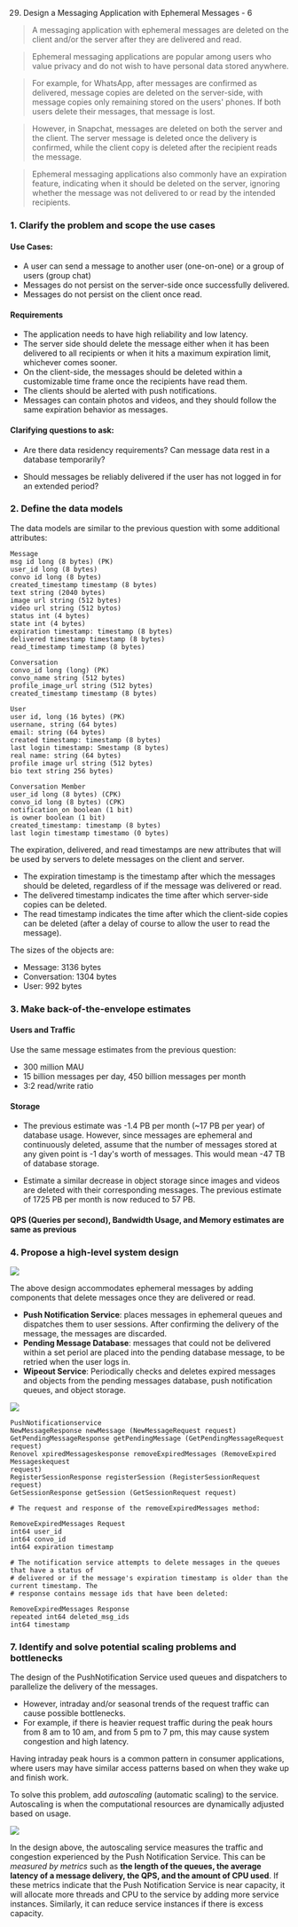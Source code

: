 29. Design a Messaging Application with Ephemeral Messages - 6

> A messaging application with ephemeral messages are deleted on the client and/or
> the server after they are delivered and read.

> Ephemeral messaging applications are popular among users who value privacy and do not
> wish to have personal data stored anywhere.

> For example, for WhatsApp, after messages are confirmed as delivered,
> message copies are deleted on the server-side, with message copies only remaining stored on the users' phones.
> If both users delete their messages, that message is lost.

> However, in Snapchat, messages are deleted on both the server and the client. The server
> message is deleted once the delivery is confirmed, while the client copy is deleted after the
> recipient reads the message.

> Ephemeral messaging applications also commonly have an expiration feature, indicating when it should
> be deleted on the server, ignoring whether the message was not delivered to or read
> by the intended recipients.

### 1. Clarify the problem and scope the use cases

#### Use Cases:

* A user can send a message to another user (one-on-one) or a group of users (group chat)
* Messages do not persist on the server-side once successfully delivered.
* Messages do not persist on the client once read.

#### Requirements
* The application needs to have high reliability and low latency.
* The server side should delete the message either when it has been delivered to all
  recipients or when it hits a maximum expiration limit, whichever comes sooner.
* On the client-side, the messages should be deleted within a customizable time frame
  once the recipients have read them.
* The clients should be alerted with push notifications.
* Messages can contain photos and videos, and they should follow the same expiration
  behavior as messages.

#### Clarifying questions to ask:
* Are there data residency requirements? Can message data rest in a database
temporarily?

* Should messages be reliably delivered if the user has not logged in for an extended
  period?

### 2. Define the data models
The data models are similar to the previous question with some additional attributes:

```
Message
msg id long (8 bytes) (PK)
user_id long (8 bytes)
convo id long (8 bytes)
created_timestamp timestamp (8 bytes)
text string (2040 bytes)
image url string (512 bytes)
video url string (512 bytos)
status int (4 bytes)
state int (4 bytes)
expiration timestamp: timestamp (8 bytes)
delivered timestamp timestamp (8 bytes)
read_timestamp timestamp (8 bytes)

Conversation
convo_id long (long) (PK)
convo_name string (512 bytes)
profile_image_url string (512 bytes)
created_timestamp timestamp (8 bytes)

User
user id, long (16 bytes) (PK)
usernane, string (64 bytes)
email: string (64 bytes)
created timestamp: timestamp (8 bytes)
last login timestamp: Smestamp (8 bytes)
real name: string (64 bytes)
profile image url string (512 bytes)
bio text string 256 bytes)

Conversation Member
user_id long (8 bytes) (CPK)
convo_id long (8 bytes) (CPK)
notification_on boolean (1 bit)
is owner boolean (1 bit)
created_timestamp: timestamp (8 bytes)
last login timestamp timestamo (0 bytes)
```

The expiration, delivered, and read timestamps are new attributes that will be used by servers
to delete messages on the client and server. 
* The expiration timestamp is the timestamp after which the messages should be deleted, 
  regardless of if the message was delivered or read. 
* The delivered timestamp indicates the time after which server-side copies can be deleted. 
* The read timestamp indicates the time after which the client-side copies can be
  deleted (after a delay of course to allow the user to read the message).

The sizes of the objects are:

* Message: 3136 bytes
* Conversation: 1304 bytes
* User: 992 bytes

### 3. Make back-of-the-envelope estimates

#### Users and Traffic

Use the same message estimates from the previous question:
* 300 million MAU
* 15 billion messages per day, 450 billion messages per month
* 3:2 read/write ratio

#### Storage
* The previous estimate was -1.4 PB per month (~17 PB per year) of database usage.
However, since messages are ephemeral and continuously deleted, assume that the
number of messages stored at any given point is -1 day's worth of messages. This
would mean -47 TB of database storage.

* Estimate a similar decrease in object storage since images and videos are deleted
with their corresponding messages. The previous estimate of 1725 PB per month is
now reduced to 57 PB.

#### QPS (Queries per second), Bandwidth Usage, and Memory estimates are same as previous

### 4. Propose a high-level system design

![](imgs/0074a.jpg)

The above design accommodates ephemeral messages by adding components that delete
messages once they are delivered or read.

* **Push Notification Service**: places messages in ephemeral queues and dispatches them
to user sessions. After confirming the delivery of the message, the messages are
discarded.
* **Pending Message Database**: messages that could not be delivered within a set periol
are placed into the pending database message, to be retried when the user logs in.
* **Wipeout Service**: Periodically checks and deletes expired messages and objects from
the pending messages database, push notification queues, and object storage.

![](imgs/0074b.jpg)

```
PushNotificationservice
NewMessageResponse newMessage (NewMessageRequest request)
GetPendingMessageResponse getPendingMessage (GetPendingMessageRequest request)
Renovel xpiredMessageskesponse removeExpiredMessages (RemoveExpired Messageskequest
request)
RegisterSessionResponse registerSession (RegisterSessionRequest request)
GetSessionResponse getSession (GetSessionRequest request)

# The request and response of the removeExpiredMessages method:

RemoveExpiredMessages Request
int64 user_id
int64 convo_id
int64 expiration timestamp

# The notification service attempts to delete messages in the queues that have a status of
# delivered or if the message's expiration timestamp is older than the current timestamp. The
# response contains message ids that have been deleted:

RemoveExpiredMessages Response
repeated int64 deleted_msg_ids
int64 timestamp
```

### 7. Identify and solve potential scaling problems and bottlenecks

The design of the PushNotification Service used queues and dispatchers to
parallelize the delivery of the messages.
* However, intraday and/or seasonal trends of the request traffic can cause possible bottlenecks.
* For example, if there is heavier request traffic during the peak hours from 8 am to 10 am,
and from 5 pm to 7 pm, this may cause system congestion and high latency.

Having intraday peak hours is a common pattern in consumer applications, where users may have 
similar access patterns based on when they wake up and finish work.

To solve this problem, add *autoscaling* (automatic scaling) to the service. Autoscaling is
when the computational resources are dynamically adjusted based on usage.

![](imgs/0074.jpg)

In the design above, the autoscaling service measures the traffic and congestion experienced
by the Push Notification Service. This can be *measured by metrics* such as **the length of the
queues, the average latency of a message delivery, the QPS, and the amount of CPU used**.  If
these metrics indicate that the Push Notification Service is near capacity, it will allocate more
threads and CPU to the service by adding more service instances. Similarly, it can reduce service
instances if there is excess capacity.
